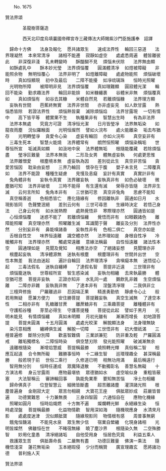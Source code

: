 ﻿　　No. 1675

贊法界頌

　　　　圣龍樹菩薩造


　　　　西天北印度烏填曩國帝釋宮寺三藏傳法大師賜紫沙門臣施護奉　詔譯


　歸命十方佛　　法身及報化
　愿共諸眾生　　速成法界性
　輪回三惡道　　法界理凝然
　本來常清凈　　諸相不能遷
　寂靜如虛空　　處處悉周遍
　體皆離彼此　　非深復非淺
　乳未轉變時　　酥醍醐不見
　煩惱未伏除　　法界無由顯
　如酥處乳中　　酥本妙光瑩
　法界煩惱覆　　圓滿體清凈
　如燈被障礙　　非能照余物
　無明恒覆心　　法界非明了
　如燈離障礙　　處處物能照
　煩惱破壞時　　真如恒顯現
　初中及最后　　二障不能擾
　如凈琉璃珠　　恒時光照曜
　光明物所障　　被障明非見
　法界煩惱覆　　真如理難顯
　圓寂體光潔　　輪回不能染
　勤求趣法界　　輪回非能揜
　如米糠纏裹　　谷體米非無
　煩惱覆真如　　真如煩惱有
　如谷去其糠　　米體自然見
　若離煩惱糠　　法界理方顯
　妄執有世間　　芭蕉終無實
　法界非世間　　亦非虛妄見
　如人飲甘露　　熱惱悉皆除
　若證法界性　　煩惱熱皆棄
　滅除煩惱焰　　法界甘露現
　一切有情中　　高下皆平等
　體實果不生　　執種果非有
　智慧出生時　　有為非法界
　法界本無處　　究竟方可證
　清凈恒光潔　　日月皆瑩凈
　法界無垢染　　如龍夜雨塵
　況似羅睺面　　光明恒燦然
　譬如火浣布　　處火能離染
　垢去布猶存　　光明轉瑩凈
　貪愛令心染　　虛妄有輪回
　亦如火浣布　　真空妄非有
　三毒生死本　　智慧火能燒
　法界體常有　　朗然恒照曜
　煩惱染稱垢　　世尊恒所宣
　垢滅真如顯　　如汲地中泉
　法界體無垢　　根隨能覆藏
　若除煩惱盡　　瑩凈叵難量
　法界本無我　　二形及女男
　體無虛妄執　　何處更思惟
　法界離憎愛　　根塵境本無
　虛妄執為因　　差別從此生
　真空非苦惱　　貪愛苦惱因
　耽染由妄想　　三界乃輪回
　懷孕在于腹　　嬰子未言見
　二障覆真如　　法界不能證
　種種生疑慮　　見慢及恚癡
　妄計有真實　　真實計非有
　兔角體非有　　妄執令真實
　法界離妄執　　妄執真非有
　如色必破壞　　微塵猶可知
　法界非破壞　　三時不能得
　有生還有滅　　榮辱亦皆隨
　法界非生滅　　云何言所知
　兔角本非有　　三世猶可思
　真空非兔角　　思慮不能知
　真空稱善逝　　色相悉皆亡
　應化隨緣有　　修因離執非
　圓通如日月　　水現影皆同
　色聲雙泯絕　　差別云何有
　三世可尋思　　生緣時決定
　若悟己身法　　己身云何有
　如水居熱際　　處熱覺悟非
　寒際理亦然　　圓通皆如是
　心恒煩惱覆　　迷惑不能了
　若離煩惱纏　　覺悟而非有
　如眼觀諸色　　離障能照曜
　真空理亦然　　照曜離生滅
　耳識聞于聲　　離妄及分別
　法界性亦然　　分別妄非有
　鼻能嗅諸香　　妄執性非有
　色相二俱亡　　真空亦如是
　舌根自性空　　味界恒遠離
　識空體亦然　　法界理如是
　身根自性凈　　冷暖觸非有
　法界理亦然　　觸處常遠離
　意緣法稱最　　自性恒遠離
　諸法性本空　　圓通理如是
　見聞及覺知　　相應法亦空
　了絕諸妄想　　見聞理亦非
　根塵起妄執　　清凈體源無
　迷執有根塵　　根塵理非有
　世間并出世　　空性本無差
　我法由迷起　　遍計自輪回
　法界理清凈　　貪嗔癡本無
　迷悟從心起　　三毒法假名
　迷執自纏縛　　了達假名智
　菩提非近遠　　三世理非有
　煩惱籠迷執　　世尊經所宣
　智生惑染滅　　妄執勿相纏
　去來執最勝　　體空猶可思
　菩提非妄執　　正證亦知非
　水乳同一處　　鵝飲乳非雜
　生空煩惱離　　二障亦非雜
　妄執我非無　　了達本非有
　涅盤清凈理　　二我俱非立
　三檀齊修施　　尸羅離過非
　忍因端正果　　精進勇勤依
　靜慮令心止　　般若用無疑
　愿兼方便力　　安住勝菩提
　菩提難妄執　　真空生滅無
　了達空本性　　二相亦非有
　乳糖離甘蔗　　離蔗糖非有
　三乘趣菩提　　離種體非有
　守護稻谷種　　芽莖必得生
　守護菩提種　　菩提從此起
　譬如于黑月　　光明未能見
　有情煩惱纏　　真如未明顯
　月初光雖有　　漸漸而增長
　初地證菩提　　菩提未圓滿
　十五月圓滿　　處處光皎潔
　解脫顯法身　　法身理無缺
　染污意相應　　纏縛俱生滅
　解脫一切障　　三世悟非有
　初大僧祇滿　　三檀普遍修
　斷除分別障　　歡喜智難儔
　三業誤兼犯　　防非重及輕
　尸羅圓滿戒　　離垢獨標名
　二障恒時染　　俱空慧刃除
　發光能照曜　　破滅漸無余
　遠離根隨染　　漸增焰慧威
　菩提稱最勝　　燒照轉光輝
　真俗稱二智　　相應互起違
　合令無所礙　　難勝事恒時
　十二緣生智　　巡環理趣全
　甚深稱最勝　　般若現于前
　世俗二乘行　　久修道已明
　相無功用滿　　最后稱遠行
　智用無分別　　恒時任運成
　眾魔降退散　　不動獨彰名
　善慧名無礙　　十方演法希
　身云甘露雨　　應物最堪依
　眾德猶如水　　虛空喻似身
　重粗皆蔽塞　　大法智稱云
　審諦輪回事　　孰能免業牽
　要知無苦惱　　凈土勿相纏
　歸命佛真子　　位登智慧云
　細微皆斷盡　　超苦離諸塵
　灌頂諸光照　　根塵普遍身
　金剛寂大定　　眾苦勿相親
　大寶花王座　　俱胝眾妙成
　莊嚴皆普遍　　功德實難思
　十力兼無畏　　三身四智圓
　六通恒自在　　應物化機緣
　照曜如圓月　　恒時焰熾燃
　十方無不遍　　燦爛轉光鮮
　永絕緣生染　　恒時處涅盤
　菩提稱最勝　　化益物情歡
　智用深如海　　隨機現應身
　水清來月影　　處處度迷津
　況似頗胝寶　　隨緣現影同
　物情根有感　　周普事無窮
　餓鬼恒饑渴　　不能見水泉
　眾生無少信　　宿業自縈纏
　化現身諸相　　光明皆燦然
　佛雖恒在世　　不睹宿無緣
　曉了塵沙界　　根隨染久無
　二空殊勝智　　妙用化童愚
　清凈絕諸垢　　自他受用身
　恒居色究竟　　利益五乘人
　救護眾生苦　　俱胝壽命長
　二嚴無有盡　　功德叵難量
　佛演一乘法　　隨機悟淺深
　蓮花無垢染　　玉本絕瑕侵
　少分而稱贊　　廣宣理趣玄
　愿將諸功德　　普利施人天　

贊法界頌
